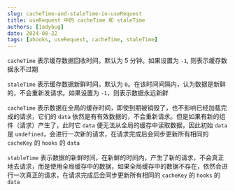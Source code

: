 ```yaml
---
slug: cacheTime-and-staleTime-in-useRequest
title: useRequest 中的 cacheTime 和 staleTime
authors: [1adybug]
date: 2024-08-22
tags: [ahooks, useRequest, cacheTime, staleTime]
---
```


`cacheTime` 表示缓存数据回收时间。默认为 5 分钟。如果设置为 `-1`, 则表示缓存数据永不过期

`staleTime` 表示缓存数据新鲜时间。默认为 `0`。在该时间间隔内，认为数据是新鲜的，不会重新发请求。如果设置为 `-1`，则表示数据永远新鲜

`cacheTime` 表示数据在全局的缓存时间，即使到期被销毁了，也不影响已经加载完成的请求，它们的 `data` 依然是有有效数据的，不会重新请求。但是如果有新的组件（请求）产生了，此时它 `data` 便无法从全局的缓存中读取数据，因此初始 `data` 是 `undefined`，会进行一次新的请求，在请求完成后会同步更新所有相同的 `cacheKey` 的 `hooks` 的 `data`

`stableTime` 表示数据的新鲜时间，在新鲜的时间内，产生了新的请求，不会真正地去请求，而是使用全局缓存中的数据，如果全局缓存中的数据不存在，依然会进行一次真正的请求，在请求完成后会同步更新所有相同的 `cacheKey` 的 `hooks` 的 `data`
